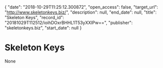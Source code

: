 {
  "date": "2018-10-29T11:25:12.300872", 
  "open_access": false, 
  "target_url": "http://www.skeletonkeys.biz/", 
  "description": null, 
  "end_date": null, 
  "title": "Skeleton Keys", 
  "record_id": "20181029T112512/ioihDOxrBHHL1T53yXXIPw==", 
  "publisher": "skeletonkeys.biz", 
  "start_date": null
}

# Skeleton Keys

None